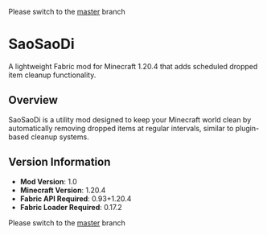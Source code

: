 Please switch to the [master](https://github.com/1820982382/SaoSaoDi/tree/master) branch

# SaoSaoDi

A lightweight Fabric mod for Minecraft 1.20.4 that adds scheduled dropped item cleanup functionality.

## Overview
SaoSaoDi is a utility mod designed to keep your Minecraft world clean by automatically removing dropped items at regular intervals, similar to plugin-based cleanup systems.

## Version Information
- **Mod Version**: 1.0
- **Minecraft Version**: 1.20.4
- **Fabric API Required**: 0.93+1.20.4
- **Fabric Loader Required**: 0.17.2

Please switch to the [master](https://github.com/1820982382/SaoSaoDi/tree/master) branch
